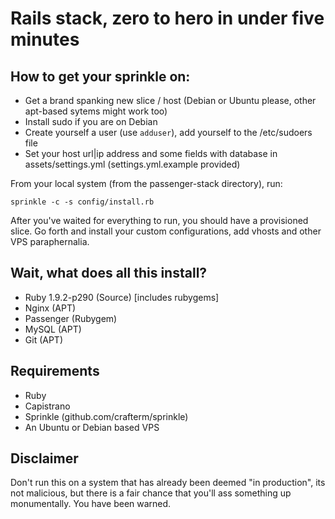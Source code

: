 # Rails stack, zero to hero in under five minutes

## How to get your sprinkle on:

* Get a brand spanking new slice / host (Debian or Ubuntu please, other apt-based sytems might work too)
* Install sudo if you are on Debian
* Create yourself a user (use `adduser`), add yourself to the /etc/sudoers file
* Set your host url|ip address and some fields with database in assets/settings.yml (settings.yml.example provided)

From your local system (from the passenger-stack directory), run:

    sprinkle -c -s config/install.rb

After you've waited for everything to run, you should have a provisioned slice.
Go forth and install your custom configurations, add vhosts and other VPS paraphernalia.

## Wait, what does all this install?

* Ruby 1.9.2-p290 (Source) [includes rubygems]
* Nginx (APT)
* Passenger (Rubygem)
* MySQL (APT)
* Git (APT)

## Requirements

* Ruby
* Capistrano
* Sprinkle (github.com/crafterm/sprinkle)
* An Ubuntu or Debian based VPS

## Disclaimer

Don't run this on a system that has already been deemed "in production", its not malicious, but there is a fair chance that you'll ass something up monumentally. You have been warned. 